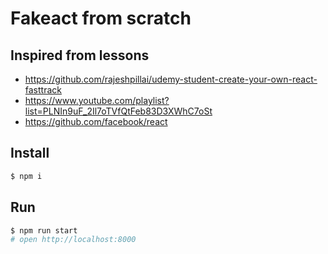 # Fakeact from scratch

## Inspired from lessons
* https://github.com/rajeshpillai/udemy-student-create-your-own-react-fasttrack
* https://www.youtube.com/playlist?list=PLNIn9uF_2Il7oTVfQtFeb83D3XWhC7oSt
* https://github.com/facebook/react

## Install
```sh
$ npm i
```

## Run
```sh
$ npm run start
# open http://localhost:8000
```